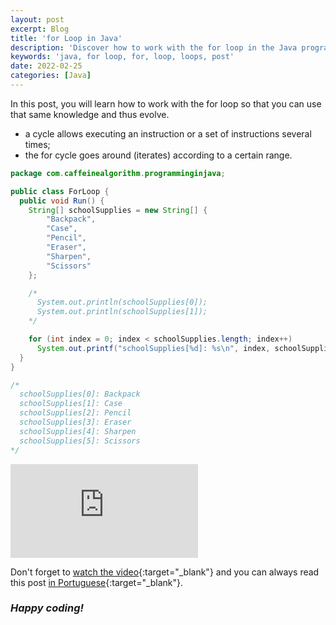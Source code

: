 ```yaml
---
layout: post
excerpt: Blog
title: 'for Loop in Java'
description: 'Discover how to work with the for loop in the Java programming language. Get answers to your questions with the theory and examples presented.'
keywords: 'java, for loop, for, loop, loops, post'
date: 2022-02-25
categories: [Java]
---
```


In this post, you will learn how to work with the for loop so that you can use that same knowledge and thus evolve.

- a cycle allows executing an instruction or a set of instructions several times;
- the for cycle goes around (iterates) according to a certain range.

```java
package com.caffeinealgorithm.programminginjava;

public class ForLoop {
  public void Run() {
    String[] schoolSupplies = new String[] {
        "Backpack",
        "Case",
        "Pencil",
        "Eraser",
        "Sharpen",
        "Scissors"
    };

    /*
      System.out.println(schoolSupplies[0]);
      System.out.println(schoolSupplies[1]);
    */

    for (int index = 0; index < schoolSupplies.length; index++)
      System.out.printf("schoolSupplies[%d]: %s\n", index, schoolSupplies[index]);
  }
}

/*
  schoolSupplies[0]: Backpack
  schoolSupplies[1]: Case
  schoolSupplies[2]: Pencil
  schoolSupplies[3]: Eraser
  schoolSupplies[4]: Sharpen
  schoolSupplies[5]: Scissors
*/
```

<div class="video-container">
  <iframe src="https://www.youtube.com/embed/aKgPE8bar_Y" frameborder="0" allowfullscreen></iframe>
</div>

Don't forget to [watch the video](https://youtu.be/aKgPE8bar_Y){:target="\_blank"} and you can always read this post [in Portuguese](https://caffeinealgorithm.com/blog/20220225/ciclo-for-em-java/){:target="\_blank"}.

### _Happy coding!_
